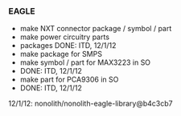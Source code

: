 ### EAGLE

* make NXT connector package / symbol / part
* make power circuitry parts
 * packages DONE: ITD, 12/1/12
* make package for SMPS
* make symbol / part for MAX3223 in SO
 * DONE: ITD, 12/1/12
* make part for PCA9306 in SO
 * DONE: ITD, 12/1/12

12/1/12: nonolith/nonolith-eagle-library@b4c3cb7
